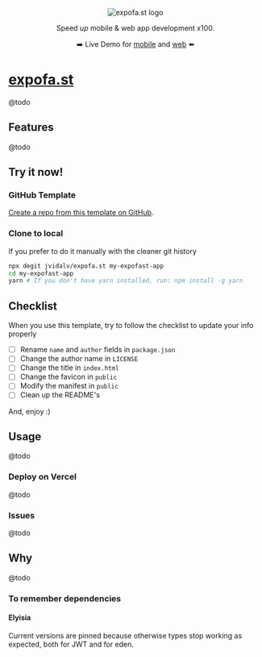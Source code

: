 <p align='center'>
  <img src="https://i.imgur.com/ZPxlx0P.png" alt="expofa.st logo"  />
</p>
<p align='center'>
Speed <em>up</em> mobile & web app development x100.
</p>
<p align='center'>
➡️ Live Demo for <a href="https://demo-mobile.expofa.st">mobile</a> and <a href="https://demo.expofa.st">web</a> ⬅️
</p>

# [expofa.st](https://expofa.st)

@todo

## Features

@todo

## Try it now!

### GitHub Template

[Create a repo from this template on GitHub](https://github.com/jvidalv/expofa.st/generate).

### Clone to local

If you prefer to do it manually with the cleaner git history

```bash
npx degit jvidalv/expofa.st my-expofast-app
cd my-expofast-app
yarn # If you don't have yarn installed, run: npm install -g yarn
```

## Checklist

When you use this template, try to follow the checklist to update your info properly

- [ ] Rename `name` and `author` fields in `package.json`
- [ ] Change the author name in `LICENSE`
- [ ] Change the title in `index.html`
- [ ] Change the favicon in `public`
- [ ] Modify the manifest in `public`
- [ ] Clean up the README's

And, enjoy :)

## Usage

@todo

### Deploy on Vercel

@todo

### Issues

@todo

## Why

@todo


### To remember dependencies

#### Elyisia

Current versions are pinned because otherwise types stop working as expected, both for JWT and for eden.